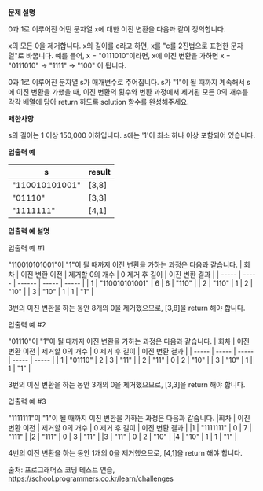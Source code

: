 **문제 설명**

0과 1로 이루어진 어떤 문자열 x에 대한 이진 변환을 다음과 같이 정의합니다.

x의 모든 0을 제거합니다.
x의 길이를 c라고 하면, x를 "c를 2진법으로 표현한 문자열"로 바꿉니다.
예를 들어, x = "0111010"이라면, x에 이진 변환을 가하면 x = "0111010" -> "1111" -> "100" 이 됩니다.

0과 1로 이루어진 문자열 s가 매개변수로 주어집니다. s가 "1"이 될 때까지 계속해서 s에 이진 변환을 가했을 때, 이진 변환의 횟수와 변환 과정에서 제거된 모든 0의 개수를 각각 배열에 담아 return 하도록 solution 함수를 완성해주세요.

**제한사항**

s의 길이는 1 이상 150,000 이하입니다.
s에는 '1'이 최소 하나 이상 포함되어 있습니다.

**입출력 예**

| s |	result  |
| ----- | ----- |
| "110010101001"  |	[3,8] |
| "01110" |	[3,3] |
| "1111111" |	[4,1] |

**입출력 예 설명**

입출력 예 #1

"110010101001"이 "1"이 될 때까지 이진 변환을 가하는 과정은 다음과 같습니다.
| 회차  |	이진 변환 이전  |	제거할 0의 개수 |	0 제거 후 길이 |	이진 변환 결과  |
| ----- | ----- | ------  | ----- | ----- |
| 1	| "110010101001"  |	6 |	6 |	"110" |
| 2 | "110" |	1 |	2 |	"10"  |
| 3	| "10"  |	1 |	1 |	"1" |

3번의 이진 변환을 하는 동안 8개의 0을 제거했으므로, [3,8]을 return 해야 합니다.

입출력 예 #2

"01110"이 "1"이 될 때까지 이진 변환을 가하는 과정은 다음과 같습니다.
| 회차  |	이진 변환 이전  |	제거할 0의 개수 |	0 제거 후 길이 |	이진 변환 결과  |
| ----- | ----- | ----- | ----- | ----- |
| 1	| "01110" |	2 |	3 |	"11"  |
| 2 |	"11"  |	0 |	2 |	"10"  |
| 3 |	"10"  |	1 |	1 | "1" |

3번의 이진 변환을 하는 동안 3개의 0을 제거했으므로, [3,3]을 return 해야 합니다.

입출력 예 #3

"1111111"이 "1"이 될 때까지 이진 변환을 가하는 과정은 다음과 같습니다.
|회차	| 이진 변환 이전	| 제거할 0의 개수	| 0 제거 후 길이	| 이진 변환 결과  |
|1  |	"1111111" |	0 |	7 |	"111" |
|2  |	"111" |	0 |	3 |	"11"  |
|3  |	"11"  |	0 |	2 |	"10"  |
|4  |	"10"  |	1 |	1 |	"1" |

4번의 이진 변환을 하는 동안 1개의 0을 제거했으므로, [4,1]을 return 해야 합니다.

출처: 프로그래머스 코딩 테스트 연습, https://school.programmers.co.kr/learn/challenges
